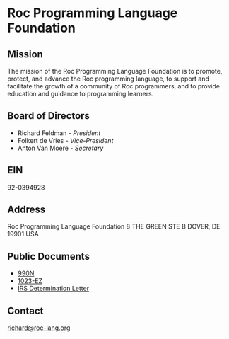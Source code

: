 
# Roc Programming Language Foundation

## Mission

The mission of the Roc Programming Language Foundation is to promote, protect, and advance the Roc programming language,
to support and facilitate the growth of a community of Roc programmers, and to provide education and guidance to programming learners.

## Board of Directors

- Richard Feldman - *President*
- Folkert de Vries - *Vice-President*
- Anton Van Moere - *Secretary*

## EIN

92-0394928

## Address

Roc Programming Language Foundation
8 THE GREEN STE B
DOVER, DE 19901
USA

## Public Documents

- [990N](/foundationDocs/990N2025.webp)
- [1023-EZ](/foundationDocs/1023EZ.pdf)
- [IRS Determination Letter](/foundationDocs/determinationLetter.pdf)

## Contact

richard@roc-lang.org
